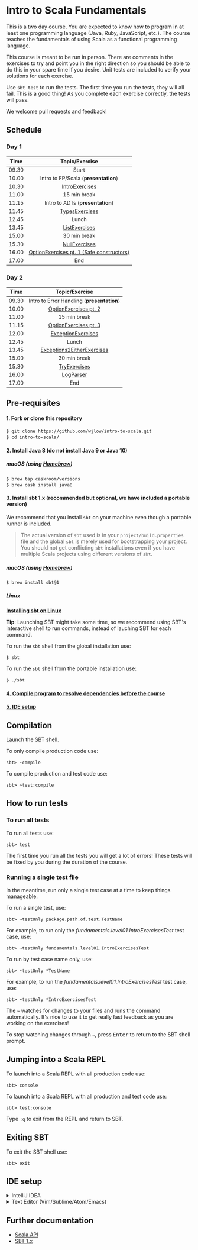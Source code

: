 # Intro to Scala Fundamentals

This is a two day course. You are expected to know how to program in at least one programming language (Java, Ruby, JavaScript, etc.). The course teaches the fundamentals of using Scala as a functional programming language.

This course is meant to be run in person. There are comments in the exercises to try and point you in the right direction so you should be able to do this in your spare time if you desire. Unit tests are included to verify your solutions for each exercise.

Use `sbt test` to run the tests. The first time you run the tests, they will all fail. This is a good thing! As you complete each exercise correctly, the tests will pass.

We welcome pull requests and feedback!

## Schedule

### Day 1

| Time | Topic/Exercise |
| :---: | :---: |
| 09.30 | Start |
| 10.00 | Intro to FP/Scala (__presentation__) |
| 10.30 | [IntroExercises](src/main/scala/fundamentals/level01/IntroExercises.scala) |
| 11.00 | 15 min break |
| 11.15 | Intro to ADTs (__presentation__) |
| 11.45 | [TypesExercises](src/main/scala/fundamentals/level02/TypesExercises.scala) |
| 12.45 | Lunch |
| 13.45 | [ListExercises](src/main/scala/fundamentals/level02/ListExercises.scala) |
| 15.00 | 30 min break |
| 15.30 | [NullExercises](src/main/scala/fundamentals/level03/NullExercises.scala) |
| 16.00 | [OptionExercises pt. 1 (Safe constructors)](src/main/scala/fundamentals/level03/OptionExercises1.scala) |
| 17.00 | End |

### Day 2

| Time | Topic/Exercise |
| :---: | :---: |
| 09.30 | Intro to Error Handling (__presentation__) |
| 10.00 | [OptionExercises pt. 2](src/main/scala/fundamentals/level03/OptionExercises2.scala) |
| 11.00 | 15 min break |
| 11.15 | [OptionExercises pt. 3](src/main/scala/fundamentals/level03/OptionExercises3.scala) |
| 12.00 | [ExceptionExercises](src/main/scala/fundamentals/level03/ExceptionExercises.scala) |
| 12.45 | Lunch |
| 13.45 | [Exceptions2EitherExercises](src/main/scala/fundamentals/level03/Exceptions2EitherExercises.scala) |
| 15.00 | 30 min break |
| 15.30 | [TryExercises](src/main/scala/fundamentals/level03/TryExercises.scala) |
| 16.00 | [LogParser](src/main/scala/fundamentals/level04/LogParser.scala) |
| 17.00 | End |

## Pre-requisites

#### 1. Fork or clone this repository

```
$ git clone https://github.com/wjlow/intro-to-scala.git
$ cd intro-to-scala/
```

#### 2. Install Java 8 (do not install Java 9 or Java 10)

##### macOS (using [Homebrew](https://brew.sh))

```
$ brew tap caskroom/versions
$ brew cask install java8
```

#### 3. Install sbt 1.x (recommended but optional, we have included a portable version)

We recommend that you install `sbt` on your machine even though a portable runner is included.

> The actual version of `sbt` used is in your `project/build.properties` file and the global `sbt` is merely used for bootstrapping your project. You should not get conflicting `sbt` installations even if you have multiple Scala projects using different versions of `sbt`.

##### macOS (using [Homebrew](https://brew.sh))

```
$ brew install sbt@1
```

##### Linux
**[Installing sbt on Linux](https://www.scala-sbt.org/1.0/docs/Installing-sbt-on-Linux.html)**

__Tip__: Launching SBT might take some time, so we recommend using SBT's interactive shell to run commands, instead of lauching SBT for each command.

To run the `sbt` shell from the global installation use:

```
$ sbt
```

To run the `sbt` shell from the portable installation use:

```
$ ./sbt
```

#### [4. Compile program to resolve dependencies before the course](#compilation)

#### [5. IDE setup](#ide-setup)

## Compilation

Launch the SBT shell.

To only compile production code use:

```
sbt> ~compile
```

To compile production and test code use:

```
sbt> ~test:compile
```

## How to run tests

### To run all tests

To run all tests use:

```
sbt> test
```

The first time you run all the tests you will get a lot of errors! These tests will be fixed by you during the duration of the course.

### Running a single test file

In the meantime, run only a single test case at a time to keep things manageable.

To run a single test, use:

```
sbt> ~testOnly package.path.of.test.TestName
```

For example, to run only the _fundamentals.level01.IntroExercisesTest_ test case, use:

```
sbt> ~testOnly fundamentals.level01.IntroExercisesTest
```

To run by test case name only, use:

```
sbt> ~testOnly *TestName
```

For example, to run the _fundamentals.level01.IntroExercisesTest_ test case, use:

```
sbt> ~testOnly *IntroExercisesTest
```

The `~` watches for changes to your files and runs the command automatically. It's nice to use it to get really fast feedback as you are working on the exercises!

To stop watching changes through `~`, press <kbd>Enter</kbd> to return to the SBT shell prompt.

## Jumping into a Scala REPL

To launch into a Scala REPL with all production code use:

```
sbt> console
```

To launch into a Scala REPL with all production and test code use:

```
sbt> test:console
```

Type `:q` to exit from the REPL and return to SBT.

## Exiting SBT

To exit the SBT shell use:

```
sbt> exit
```

## IDE setup

<details><summary>IntelliJ IDEA</summary>

![intellij](intellij.png)

<p>

1. [Download IntelliJ (free Community edition is fine)](https://www.jetbrains.com/idea/download/#section=mac)

2. Install and open IntelliJ

3. If running IntelliJ for the very first time, it might ask you what plugin you want to install. Select _Scala_, otherwise install manually: _Configure -> Plugins -> Browse Repositories -> Scala_

4. Restart IntelliJ to activate the plugin

5. Open IntelliJ and open this project: _Open -> Select directory where project is in_

6. IntelliJ will detect this as an SBT project. Select `Import SBT Project` when prompted

7. In the pop-up, choose _SDK -> JDK -> Java 1.8_ (this step might be confusing, feel free to reach out)

8. Wait for IntelliJ to refresh the project and download dependencies (this might take a while)

9. Compile project with <kbd>Cmd</kbd> + <kbd>F9</kbd>. If you get no errors, IntelliJ setup is all done!

Tips:

* You can run individual tests by right-clicking and then selecting _Run ...ExercisesTest_ ([or just use SBT](#how-to-run-tests))

* Use <kbd>Cmd</kbd> + <kbd>P</kbd> inside the argument of a function to see what type the argument needs to be.

* Use <kbd>Ctrl</kbd> + <kbd>Shift</kbd> + <kbd>P</kbd> to find out the type of a highlighted expression.

</p></details>

<details><summary>Text Editor (Vim/Sublime/Atom/Emacs)</summary>

![text editor](sublime.png)

<p>

1. Open the current directory in an editor of your choice.

2. Open the SBT shell in a terminal window.

3. Compiling - [See SBT instructions on how to compile code](#compilation).

4. Running Tests - [See SBT instructions on how to run tests](#how-to-run-tests).

5. Looking up Scala API - You can also search through the [Scala APIs](https://www.scala-lang.org/api/current/) to find any necessary methods or use a documentation browser like [Dash](https://kapeli.com/dash).

6. To explore the Scala API or any of the exercises use the Scala REPL - [See SBT instructions on how to jump into the REPL](#jumping-into-a-scala-repl).

![scala api browser](scala-api.png)

</p></details>

## Further documentation

- [Scala API](https://www.scala-lang.org/api/current/)
- [SBT 1.x](https://www.scala-sbt.org/1.x/docs/index.html)
